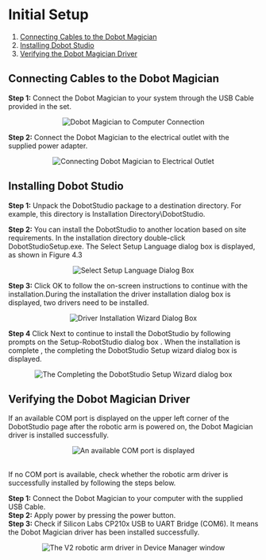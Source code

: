 # Initial Setup
1) [Connecting Cables to the Dobot Magician](#connecting-cables-to-the-dobot-magician)  
2) [Installing Dobot Studio](#installing-dobot-studio) <br />
3) [Verifying the Dobot Magician Driver](#verifying-the-dobot-magician-driver) <br />

## Connecting Cables to the Dobot Magician
**Step 1:** Connect the Dobot Magician to your system through the USB Cable provided in the set.
<p align="center">
  <img src="https://user-images.githubusercontent.com/47444101/183651495-120fcd2a-8c4d-46be-823d-cb116524525d.png" title="Dobot Magician to Computer Connection">
</p>

**Step 2:** Connect the Dobot Magician to the electrical outlet with the supplied power adapter.
<p align="center">
  <img src="https://user-images.githubusercontent.com/47444101/183652339-923e8f52-c588-4d9e-8b68-c5e3226d6ee0.png" title="Connecting Dobot Magician to Electrical Outlet">
</p>

## Installing Dobot Studio

**Step 1:** Unpack the DobotStudio package to a destination directory. For example, this directory is Installation Directory\DobotStudio. 


**Step 2:** You can install the DobotStudio to another location based on site requirements. In the installation directory double-click DobotStudioSetup.exe. The Select Setup Language dialog box is displayed, as shown in Figure 4.3
<p align="center">
  <img src="https://user-images.githubusercontent.com/47444101/183653355-6c101387-6331-43a3-a517-c4e529a2b406.png" title="Select Setup Language Dialog Box">
</p>

**Step 3:** Click OK to follow the on-screen instructions to continue with the installation.During the installation the driver installation dialog box is displayed, two drivers need to be installed.
<p align="center">
  <img src="https://user-images.githubusercontent.com/47444101/183653933-4e3e63f9-57a0-43a7-88f6-f83c77aaba5e.png" title="Driver Installation Wizard Dialog Box">
</p>

**Step 4** Click Next to continue to install the DobotStudio by following prompts on the Setup-RobotStudio dialog box . When the installation is complete , the completing the DobotStudio Setup wizard dialog box is displayed.
<p align="center">
  <img src="https://user-images.githubusercontent.com/47444101/183660212-de728d30-a23d-4246-9125-42bc00a357dc.png" title="The Completing the DobotStudio Setup Wizard dialog box">
</p>

## Verifying the Dobot Magician Driver
If an available COM port is displayed on the upper left corner of the DobotStudio page after the robotic arm is powered on, the Dobot Magician driver is installed successfully.
<p align="center">
  <img src="https://user-images.githubusercontent.com/47444101/183663235-e4168e90-fdfa-455b-b2e3-58522fc9b41c.png" title="An available COM port is displayed">
</p>

<br />
If no COM port is available, check whether the robotic arm driver is successfully installed by following the steps below. <br />

**Step 1:** Connect the Dobot Magician to your computer with the supplied USB Cable. <br />
**Step 2:** Apply power by pressing the power button. <br />
**Step 3:** Check if Silicon Labs CP210x USB to UART Bridge (COM6). It means the Dobot Magician driver has been installed successfully. <br />
<p align="center">
  <img src="https://user-images.githubusercontent.com/47444101/183664231-fd5dba5a-43c5-4dcb-bb01-68252b445d3c.png" title="The V2 robotic arm driver in Device Manager window">
</p>

